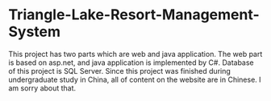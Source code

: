 # Triangle-Lake-Resort-Management-System
This project has two parts which are web and java application. The web part is based on asp.net, and java application is implemented by C#. Database of this project is SQL Server. 
Since this project was finished during undergraduate study in China, all of content on the website are in Chinese. I am sorry about that.
